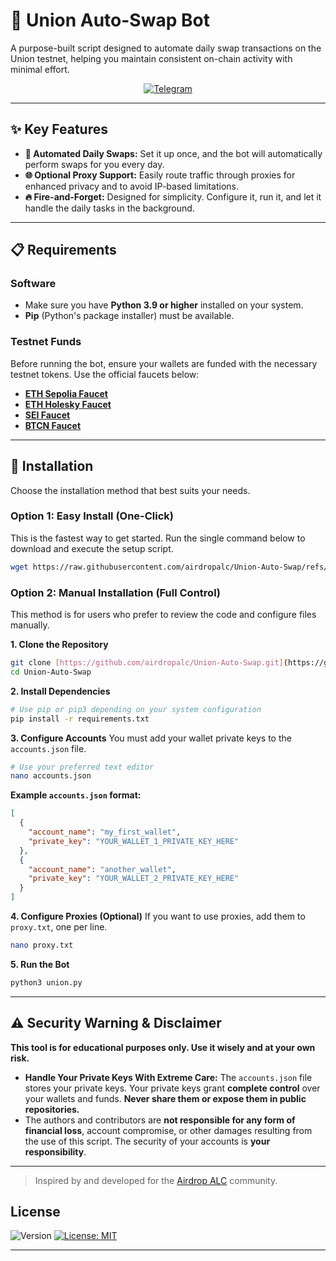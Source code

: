 # 🤖 Union Auto-Swap Bot

A purpose-built script designed to automate daily swap transactions on the Union testnet, helping you maintain consistent on-chain activity with minimal effort.

<div align="center">
  
[![Telegram](https://img.shields.io/badge/Community-Airdrop_ALC-26A5E4?style=for-the-badge&logo=telegram)](https://t.me/airdropalc/402)

</div>

---

## ✨ Key Features

* **🔁 Automated Daily Swaps:** Set it up once, and the bot will automatically perform swaps for you every day.
* **🌐 Optional Proxy Support:** Easily route traffic through proxies for enhanced privacy and to avoid IP-based limitations.
* **🔥 Fire-and-Forget:** Designed for simplicity. Configure it, run it, and let it handle the daily tasks in the background.

---

## 📋 Requirements

### Software
* Make sure you have **Python 3.9 or higher** installed on your system.
* **Pip** (Python's package installer) must be available.

### Testnet Funds
Before running the bot, ensure your wallets are funded with the necessary testnet tokens. Use the official faucets below:
* [**ETH Sepolia Faucet**](https://cloud.google.com/application/web3/faucet/ethereum/sepolia)
* [**ETH Holesky Faucet**](https://cloud.google.com/application/web3/faucet/ethereum/holesky)
* [**SEI Faucet**](https://docs.sei.io/learn/faucet)
* [**BTCN Faucet**](https://faucet.conduit.xyz/corn-testnet-l8rm17uloq)

---

## 🚀 Installation

Choose the installation method that best suits your needs.

### Option 1: Easy Install (One-Click)
This is the fastest way to get started. Run the single command below to download and execute the setup script.
```bash
wget https://raw.githubusercontent.com/airdropalc/Union-Auto-Swap/refs/heads/main/union.sh -O union.sh && chmod +x union.sh && ./union.sh
```

### Option 2: Manual Installation (Full Control)
This method is for users who prefer to review the code and configure files manually.

**1. Clone the Repository**
```bash
git clone [https://github.com/airdropalc/Union-Auto-Swap.git](https://github.com/airdropalc/Union-Auto-Swap.git)
cd Union-Auto-Swap
```

**2. Install Dependencies**
```bash
# Use pip or pip3 depending on your system configuration
pip install -r requirements.txt
```

**3. Configure Accounts**
You must add your wallet private keys to the `accounts.json` file.
```bash
# Use your preferred text editor
nano accounts.json
```
**Example `accounts.json` format:**
```json
[
  {
    "account_name": "my_first_wallet",
    "private_key": "YOUR_WALLET_1_PRIVATE_KEY_HERE"
  },
  {
    "account_name": "another_wallet",
    "private_key": "YOUR_WALLET_2_PRIVATE_KEY_HERE"
  }
]
```

**4. Configure Proxies (Optional)**
If you want to use proxies, add them to `proxy.txt`, one per line.
```bash
nano proxy.txt
```

**5. Run the Bot**
```bash
python3 union.py
```
---

## ⚠️ Security Warning & Disclaimer

**This tool is for educational purposes only. Use it wisely and at your own risk.**

* **Handle Your Private Keys With Extreme Care:** The `accounts.json` file stores your private keys. Your private keys grant **complete control** over your wallets and funds. **Never share them or expose them in public repositories.**
* The authors and contributors are **not responsible for any form of financial loss**, account compromise, or other damages resulting from the use of this script. The security of your accounts is **your responsibility**.

---
> Inspired by and developed for the [Airdrop ALC](https://t.me/airdropalc) community.

## License

![Version](https://img.shields.io/badge/version-1.0.0-blue)
[![License: MIT](https://img.shields.io/badge/License-MIT-yellow.svg)]()

---
